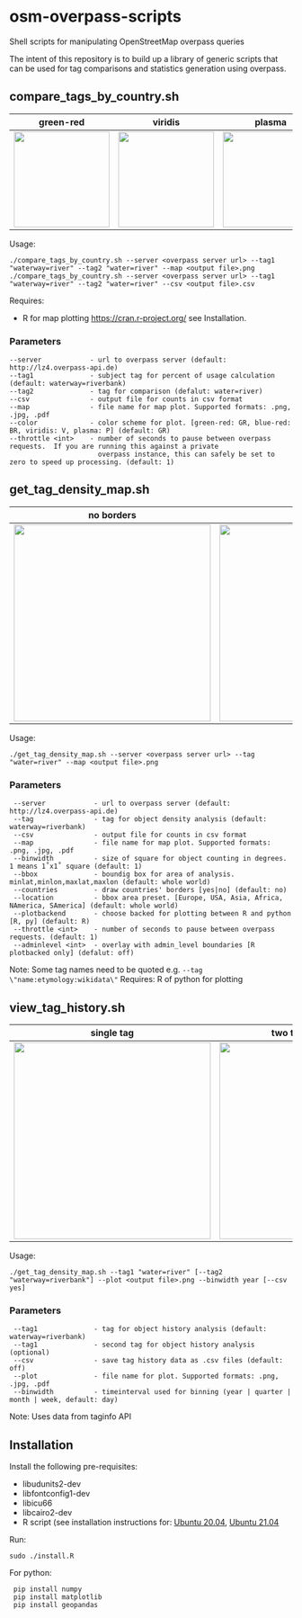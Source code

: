 # osm-overpass-scripts
Shell scripts for manipulating OpenStreetMap overpass queries

The intent of this repository is to build up a library of generic scripts that can be used for tag comparisons and statistics generation using overpass.

## compare_tags_by_country.sh
| green-red | viridis | plasma | blue-red |
| --------- | ------- | ------ | -------- |
| <img src="https://github.com/ZeLonewolf/osm-overpass-scripts/blob/main/img/test1.png" width="170"> | <img src="https://github.com/ZeLonewolf/osm-overpass-scripts/blob/main/img/test2.png" width="170"> | <img src="https://github.com/ZeLonewolf/osm-overpass-scripts/blob/main/img/test3.png" width="170"> | <img src="https://github.com/ZeLonewolf/osm-overpass-scripts/blob/main/img/test4.png" width="170"> |

Usage:

	./compare_tags_by_country.sh --server <overpass server url> --tag1 "waterway=river" --tag2 "water=river" --map <output file>.png
	./compare_tags_by_country.sh --server <overpass server url> --tag1 "waterway=river" --tag2 "water=river" --csv <output file>.csv

Requires:
* R for map plotting https://cran.r-project.org/ see Installation.

### Parameters
    --server            - url to overpass server (default: http://lz4.overpass-api.de)
    --tag1              - subject tag for percent of usage calculation (default: waterway=riverbank)
    --tag2              - tag for comparison (defalut: water=river)
    --csv               - output file for counts in csv format
    --map               - file name for map plot. Supported formats: .png, .jpg, .pdf
    --color             - color scheme for plot. [green-red: GR, blue-red: BR, viridis: V, plasma: P] (default: GR)
    --throttle <int>    - number of seconds to pause between overpass requests.  If you are running this against a private
                          overpass instance, this can safely be set to zero to speed up processing. (default: 1)

## get_tag_density_map.sh
| no borders | w/ borders |
| ----| ---- |
| <img src="https://github.com/ZeLonewolf/osm-overpass-scripts/blob/main/img/testdens1.png" width="350"> | <img src="https://github.com/ZeLonewolf/osm-overpass-scripts/blob/main/img/testdens2.png" width="350"> |

Usage:

    ./get_tag_density_map.sh --server <overpass server url> --tag "water=river" --map <output file>.png

### Parameters
     --server            - url to overpass server (default: http://lz4.overpass-api.de)
     --tag               - tag for object density analysis (default: waterway=riverbank)
     --csv               - output file for counts in csv format
     --map               - file name for map plot. Supported formats: .png, .jpg, .pdf
     --binwidth          - size of square for object counting in degrees. 1 means 1˚x1˚ square (default: 1)
     --bbox              - boundig box for area of analysis. minlat,minlon,maxlat,maxlon (default: whole world)
     --countries         - draw countries' borders [yes|no] (default: no)
     --location          - bbox area preset. [Europe, USA, Asia, Africa, NAmerica, SAmerica] (default: whole world)
     --plotbackend       - choose backed for plotting between R and python [R, py] (default: R)
     --throttle <int>    - number of seconds to pause between overpass requests. (default: 1)
     --adminlevel <int>  - overlay with admin_level boundaries [R plotbacked only] (defalut: off)    

Note: Some tag names need to be quoted e.g. `--tag \"name:etymology:wikidata\"`
Requires: R of python for plotting

## view_tag_history.sh
| single tag | two tags comparison |
| ----| ---- |
| <img src="https://github.com/ZeLonewolf/osm-overpass-scripts/blob/main/img/testhist1.png" width="350"> | <img src="https://github.com/ZeLonewolf/osm-overpass-scripts/blob/main/img/testhist2.png" width="350"> |

Usage:

    ./get_tag_density_map.sh --tag1 "water=river" [--tag2 "waterway=riverbank"] --plot <output file>.png --binwidth year [--csv yes]

### Parameters
     --tag1              - tag for object history analysis (default: waterway=riverbank)
     --tag1              - second tag for object history analysis (optional)
     --csv               - save tag history data as .csv files (default: off)
     --plot              - file name for plot. Supported formats: .png, .jpg, .pdf
     --binwidth          - timeinterval used for binning (year | quarter | month | week, default: day)

Note: Uses data from taginfo API

## Installation

Install the following pre-requisites:
* libudunits2-dev
* libfontconfig1-dev
* libicu66
* libcairo2-dev
* R script (see installation instructions for: [Ubuntu 20.04](https://linuxize.com/post/how-to-install-r-on-ubuntu-20-04 "Ubuntu 20.04 R installation instructions"), [Ubuntu 21.04](https://cran.r-project.org/bin/linux/ubuntu/)

Run:

	sudo ./install.R


For python:

     pip install numpy
     pip install matplotlib
     pip install geopandas

